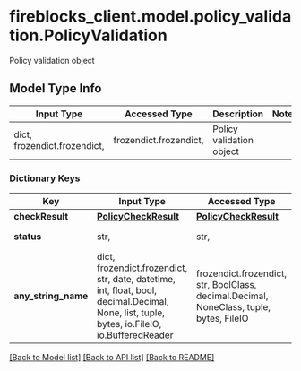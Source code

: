 # fireblocks_client.model.policy_validation.PolicyValidation

Policy validation object

## Model Type Info
Input Type | Accessed Type | Description | Notes
------------ | ------------- | ------------- | -------------
dict, frozendict.frozendict,  | frozendict.frozendict,  | Policy validation object | 

### Dictionary Keys
Key | Input Type | Accessed Type | Description | Notes
------------ | ------------- | ------------- | ------------- | -------------
**checkResult** | [**PolicyCheckResult**](PolicyCheckResult.md) | [**PolicyCheckResult**](PolicyCheckResult.md) |  | 
**status** | str,  | str,  | Validation status | 
**any_string_name** | dict, frozendict.frozendict, str, date, datetime, int, float, bool, decimal.Decimal, None, list, tuple, bytes, io.FileIO, io.BufferedReader | frozendict.frozendict, str, BoolClass, decimal.Decimal, NoneClass, tuple, bytes, FileIO | any string name can be used but the value must be the correct type | [optional]

[[Back to Model list]](../../README.md#documentation-for-models) [[Back to API list]](../../README.md#documentation-for-api-endpoints) [[Back to README]](../../README.md)

